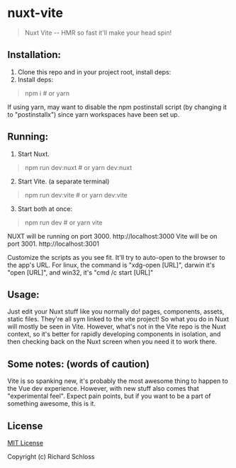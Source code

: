 # nuxt-vite

> Nuxt Vite -- HMR so fast it'll make your head spin!

## Installation:

1. Clone this repo and in your project root, install deps:
2. Install deps:

> npm i  # or yarn

If using yarn, may want to disable the npm postinstall script (by changing it to "postinstallx") since yarn workspaces have been set up.

## Running:

1. Start Nuxt. 

> npm run dev:nuxt # or yarn dev:nuxt

2. Start Vite. (a separate terminal)

> npm run dev:vite # or yarn dev:vite

3. Start both at once:

> npm run dev # or yarn vite

NUXT will be running on port 3000. http://localhost:3000
Vite will be on port 3001. http://localhost:3001

Customize the scripts as you see fit. It'll try to auto-open to the browser to the app's URL. For linux, the command is "xdg-open [URL]", darwin it's "open [URL]", and win32, it's "cmd /c start [URL]"

## Usage:

Just edit your Nuxt stuff like you normally do! pages, components, assets, static files. They're all sym linked to the vite project! So what you do in Nuxt will mostly be seen in Vite. However, what's not in the Vite repo is the Nuxt context, so it's better for rapidly developing components in isolation, and then checking back on the Nuxt screen when you need it to work there.

## Some notes: (words of caution)

Vite is so spanking new, it's probably the most awesome thing to happen to the Vue dev experience. However, with new stuff also comes that "experimental feel". Expect pain points, but if you want to be a part of something awesome, this is it.

## License

[MIT License](./LICENSE)

Copyright (c) Richard Schloss
